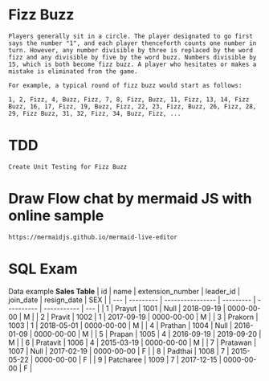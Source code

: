 # Fizz Buzz
    Players generally sit in a circle. The player designated to go first says the number "1", and each player thenceforth counts one number in turn. However, any number divisible by three is replaced by the word fizz and any divisible by five by the word buzz. Numbers divisible by 15, which is both become fizz buzz. A player who hesitates or makes a mistake is eliminated from the game.

    For example, a typical round of fizz buzz would start as follows:

    1, 2, Fizz, 4, Buzz, Fizz, 7, 8, Fizz, Buzz, 11, Fizz, 13, 14, Fizz Buzz, 16, 17, Fizz, 19, Buzz, Fizz, 22, 23, Fizz, Buzz, 26, Fizz, 28, 29, Fizz Buzz, 31, 32, Fizz, 34, Buzz, Fizz, ...
# TDD
    Create Unit Testing for Fizz Buzz

# Draw Flow chat by mermaid JS with online sample 
    https://mermaidjs.github.io/mermaid-live-editor    


# SQL Exam
Data example 
**Sales Table**
| id  | name      | extension_number | leader_id | join_date  | resign_date | SEX |
| --- | --------- | ---------------- | --------- | ---------- | ----------- | --- |
| 1   | Prayut    | 1001             | Null      | 2018-09-19 | 0000-00-00  | M   |
| 2   | Pravit    | 1002             | 1         | 2017-09-19 | 0000-00-00  | M   |
| 3   | Prakorn   | 1003             | 1         | 2018-05-01 | 0000-00-00  | M   |
| 4   | Prathan   | 1004             | Null      | 2016-01-09 | 0000-00-00  | M   |
| 5   | Prapan    | 1005             | 4         | 2016-09-19 | 2019-09-20  | M   |
| 6   | Pratavit  | 1006             | 4         | 2015-03-19 | 0000-00-00  | M   |
| 7   | Pratawan  | 1007             | Null      | 2017-02-19 | 0000-00-00  | F   |
| 8   | Padthai   | 1008             | 7         | 2015-05-22 | 0000-00-00  | F   |
| 9   | Patcharee | 1009             | 7         | 2017-12-15 | 0000-00-00  | F   |
